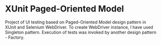 # XUnit Paged-Oriented Model

Project of UI testing based on Paged-Oriented Model design pattern in XUnit and Selenium WebDriver. To create WebDriver instance, I have used Singleton pattern.
Execution of tests was invoked by another design pattern - Factory. 
